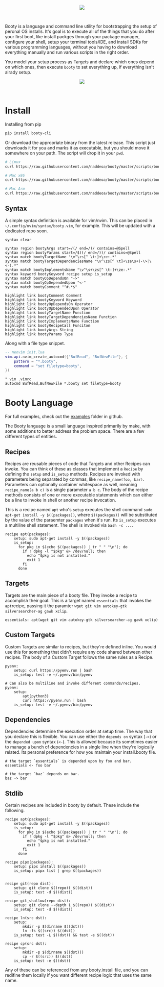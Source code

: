 
<p align="center"><img src="https://raw.githubusercontent.com/naddeoa/booty/master/static/booty-logo-bg-sm.png"/></p> </br>

Booty is a language and command line utility for bootstrapping the setup of peronal OS installs. It's goal is to execute all of the things
that you do after your first boot, like install packges through your package manager, configure your shell, setup your terminal tools/IDE,
and install SDKs for various programming languages, without you having to download everything manually and run various scripts in the right
order.

You model your setup process as Targets and declare which ones depend on which ones, then execute `booty` to set everything up, if
everything isn't alrady setup.

<p align="center"><img src="https://raw.githubusercontent.com/naddeoa/booty/master/static/booty-status.jpg"/></p> </br>


# Install

Installing from pip

```bash
pip install booty-cli
```

Or download the appropriate binary from the latest release. This script just downloads it for you and marks it as executable, but you should
move it somewhere on your path. The script will drop it in your `pwd`.

```bash
# Linux
curl https://raw.githubusercontent.com/naddeoa/booty/master/scripts/booty-download-linux.sh | bash

# Mac x86
curl https://raw.githubusercontent.com/naddeoa/booty/master/scripts/booty-download-mac-x86.sh | bash

# Mac Arm
curl https://raw.githubusercontent.com/naddeoa/booty/master/scripts/booty-download-mac-universal.sh | bash
```

## Syntax

A simple syntax definition is available for vim/nvim. This can be placed in `~/.config/nvim/syntax/booty.vim`, for example. This will be
updated with a dedicated repo soon.

```vim
syntax clear

syntax region bootyArgs start=/(/ end=/)/ contains=@Spell
syntax region bootyParams start=/$((/ end=/))/ contains=@Spell
syntax match bootyTargetName "\v^\zs[^ \t:]+\ze:.*"
syntax match bootyTargetDependenciesName "\v^\zs[^ \t]+\ze\s+(-\>|\<-).*"
syntax match bootyImplementsName "\v^\s+\zs[^ \t:]+\ze:.*"
syntax keyword bootyKeyword recipe setup is_setup
syntax match bootyOpDependsOn "->"
syntax match bootyOpDependedUpon "<-"
syntax match bootyComment "^#.*$"

highlight link bootyComment Comment
highlight link bootyKeyword Keyword
highlight link bootyOpDependsOn Operator
highlight link bootyOpDependedUpon Operator
highlight link bootyTargetName Function
highlight link bootyTargetDependenciesName Function
highlight link bootyImplementsName Function
highlight link bootyRecipeCall Funciton
highlight link bootyArgs String
highlight link bootyParams Type
```

Along with a file type snippet.

```lua
-- neovim init.lua
vim.api.nvim_create_autocmd({"BufRead", "BufNewFile"}, {
    pattern = "*.booty",
    command = "set filetype=booty",
})
```

```vim
" vim .vimrc
autocmd BufRead,BufNewFile *.booty set filetype=booty
```


# Booty Language

For full examples, check out the [examples](https://github.com/naddeoa/booty/tree/master/examples) folder in github.

The Booty language is a small language inspired primarily by make, with some additions to better address the problem space. There are a few
different types of entities.

## Recipes

Recipes are reusable pieces of code that Targets and other Recipes can invoke. You can think of these as classes that implement a `Recipe`
by defining the `setup` and `is_setup` methods. Recipes are invoked with parameters being separated by commas, like `recipe_name(foo, bar)`.
Parameters can optionally container whitespace as well, meaning `recipe_name(a b c)` is a single parameter `a b c`. The body of the recipe
methods consists of one or more executable statements which can either be a line to invoke in shell or another recipe invocation.

This is a recipe named `apt` who's `setup` executes the shell command `sudo apt-get install -y $((packages))`, where `$((packages))` will be
substituted by the value of the paraemter `packages` when it's run. Its `is_setup` executes a multiline shell statement. The shell is
invoked via `bash -c ...`.

```make
recipe apt(packages):
    setup: sudo apt-get install -y $((packages))
    is_setup:
      for pkg in $(echo $((packages)) | tr " " "\n"); do
        if ! dpkg -l "$pkg" &> /dev/null; then
          echo "$pkg is not installed."
          exit 1
        fi
      done
```

## Targets

Targets are the main piece of a booty file. They invoke a recipe to accomplish their goal. This is a target named `essentials` that invokes
the `apt`recipe, passing it the paramter `wget git vim autokey-gtk silversearcher-ag gawk xclip`.

```make
essentials: apt(wget git vim autokey-gtk silversearcher-ag gawk xclip)
```

## Custom Targets

Custom Targets are similar to recipes, but they're defined inline. You would use this for something that didn't require any code shared
between other recipes. The body of a Custom Target follows the same rules as a Recipe.

```make
pyenv:
    setup: curl https://pyenv.run | bash
    is_setup: test -e ~/.pyenv/bin/pyenv

# Can also be multiline and invoke different commands/recipes.
pyenv:
    setup: 
        apt(python3)
        curl https://pyenv.run | bash
    is_setup: test -e ~/.pyenv/bin/pyenv
```

## Dependencies

Dependencies determine the execution order at setup time. The way that you declare this is flexible. You can use either the `depends on`
syntax (`->`) or the `depended upon` syntax (`<-`). This is allowed because its sometimes easier to manage a bunch of dependencies in a
single line when they're logically related. Its personal preference for how you maintain your install.booty file.

```make
# the target `essentials` is depended upon by foo and bar.
essentials <- foo bar

# the target `baz` depends on bar.
baz -> bar
```

## Stdlib

Certain recipes are included in booty by default. These include the following.

```make
recipe apt(packages):
    setup: sudo apt-get install -y $((packages))
    is_setup:
      for pkg in $(echo $((packages)) | tr " " "\n"); do
        if ! dpkg -l "$pkg" &> /dev/null; then
          echo "$pkg is not installed."
          exit 1
        fi
      done

recipe pipx(packages):
    setup: pipx install $((packages))
    is_setup: pipx list | grep $((packages))


recipe git(repo dist):
    setup: git clone $((repo)) $((dist))
    is_setup: test -d $((dist))

recipe git_shallow(repo dist):
    setup: git clone --depth 1 $((repo)) $((dist))
    is_setup: test -d $((dist))

recipe ln(src dst):
    setup: 
        mkdir -p $(dirname $((dst)))
        ln -fs $((src)) $((dst))
    is_setup: test -L $((dst)) && test -e $((dst))

recipe cp(src dst):
    setup: 
        mkdir -p $(dirname $((dst)))
        cp -r $((src)) $((dst))
    is_setup: test -e $((dst))
```

Any of these can be referenced from any booty.install file, and you can redifine them locally if you want different recipe logic that uses
the same name.



